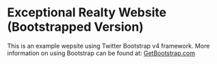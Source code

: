 # Exceptional Realty Website (Bootstrapped Version)

This is an example wepsite using Twitter Bootstrap v4 framework.
More information on using Bootstrap can be found at:  [GetBootstrap.com](http://getbootstrap.com)
